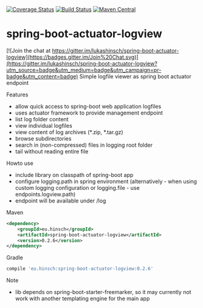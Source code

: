 [![Coverage Status](https://coveralls.io/repos/lukashinsch/spring-boot-actuator-logview/badge.svg?branch=master)](https://coveralls.io/r/lukashinsch/spring-boot-actuator-logview?branch=master)
[![Build Status](https://travis-ci.org/lukashinsch/spring-boot-actuator-logview.svg?branch=master)](https://travis-ci.org/lukashinsch/spring-boot-actuator-logview)
[![Maven Central](https://maven-badges.herokuapp.com/maven-central/eu.hinsch/spring-boot-actuator-logview/badge.svg)](https://maven-badges.herokuapp.com/maven-central/eu.hinsch/spring-boot-actuator-logview/)

# spring-boot-actuator-logview

[![Join the chat at https://gitter.im/lukashinsch/spring-boot-actuator-logview](https://badges.gitter.im/Join%20Chat.svg)](https://gitter.im/lukashinsch/spring-boot-actuator-logview?utm_source=badge&utm_medium=badge&utm_campaign=pr-badge&utm_content=badge)
Simple logfile viewer as spring boot actuator endpoint

Features
* allow quick access to spring-boot web application logfiles
* uses actuator framework to provide management endpoint
* list log folder content
* view individual logfiles
* view content of log archives (*.zip, *.tar.gz)
* browse subdirectories
* search in (non-compressed) files in logging root folder
* tail without reading entire file

Howto use
* include library on classpath of spring-boot app
* configure logging.path in spring environment 
(alternatively - when using custom logging configuration or logging.file - use endpoints.logview.path)
* endpoint will be available under <management-base>/log

Maven
```xml
<dependency>
    <groupId>eu.hinsch</groupId>
    <artifactId>spring-boot-actuator-logview</artifactId>
    <version>0.2.6</version>
</dependency>
```

Gradle
```groovy
compile 'eu.hinsch:spring-boot-actuator-logview:0.2.6'
```
Note
* lib depends on spring-boot-starter-freemarker, so it may currently not work with another templating engine for the main app
